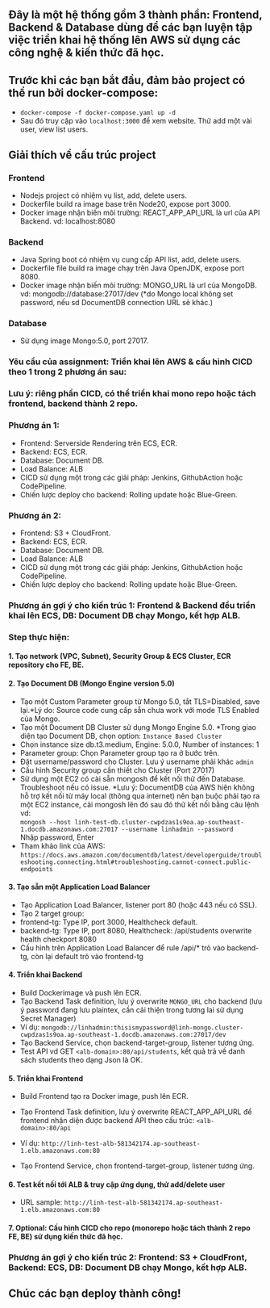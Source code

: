 ## Đây là một hệ thống gồm 3 thành phần: Frontend, Backend & Database dùng để các bạn luyện tập việc triển khai hệ thống lên AWS sử dụng các công nghệ & kiến thức đã học.
## Trước khi các bạn bắt đầu, đảm bảo project có thể run bởi docker-compose:
- `docker-compose -f docker-compose.yaml up -d`
- Sau đó truy cập vào `localhost:3000` để xem website. Thử add một vài user, view list users.

## Giải thích về cấu trúc project
### Frontend
- Nodejs project có nhiệm vụ list, add, delete users.
- Dockerfile build ra image base trên Node20, expose port 3000.
- Docker image nhận biến môi trường: REACT_APP_API_URL là url của API Backend. vd: localhost:8080
### Backend
- Java Spring boot có nhiệm vụ cung cấp API list, add, delete users.
- Dockerfile file build ra image chạy trên Java OpenJDK, expose port 8080.
- Docker image nhận biến môi trường: MONGO_URL là url của MongoDB. vd: mongodb://database:27017/dev (*do Mongo local không set password, nếu sd DocumentDB connection URL sẽ khác.)
### Database
- Sử dụng image Mongo:5.0, port 27017.

### Yêu cầu của assignment: Triển khai lên AWS & cấu hình CICD theo 1 trong 2 phương án sau:
### Lưu ý: riêng phần CICD, có thể triển khai mono repo hoặc tách frontend, backend thành 2 repo.

### Phương án 1:
- Frontend: Serverside Rendering trên ECS, ECR.
- Backend: ECS, ECR.
- Database: Document DB.
- Load Balance: ALB
- CICD sử dụng một trong các giải pháp: Jenkins, GithubAction hoặc CodePipeline.
- Chiến lược deploy cho backend: Rolling update hoặc Blue-Green.
### Phương án 2:
- Frontend: S3 + CloudFront.
- Backend: ECS, ECR.
- Database: Document DB.
- Load Balance: ALB
- CICD sử dụng một trong các giải pháp: Jenkins, GithubAction hoặc CodePipeline.
- Chiến lược deploy cho backend: Rolling update hoặc Blue-Green.



### Phương án gợi ý cho kiến trúc 1: Frontend & Backend đều triển khai lên ECS, DB: Document DB chạy Mongo, kết hợp ALB.

### Step thực hiện:
#### 1. Tạo network (VPC, Subnet), Security Group & ECS Cluster, ECR repository cho FE, BE.
#### 2. Tạo Document DB (Mongo Engine version 5.0)
* Tạo một Custom Parameter group từ Mongo 5.0, tắt TLS=Disabled, save lại.*Lý do: Source code cung cấp sẵn chưa work với mode TLS Enabled của Mongo.
* Tạo một Document DB Cluster sử dụng Mongo Engine 5.0. *Trong giao diện tạo Document DB, chọn option: ```Instance Based Cluster```
* Chọn instance size db.t3.medium, Engine: 5.0.0, Number of instances: 1
* Parameter group: Chọn Parameter group tạo ra ở bước trên.
* Đặt username/password cho Cluster. Lưu ý username phải khác ```admin```
* Cấu hình Security group cần thiết cho Cluster (Port 27017)
* Sử dụng một EC2 có cài sẵn mongosh để kết nối thử đến Database. Troubleshoot nếu có issue.
*Lưu ý: DocumentDB của AWS hiện không hỗ trợ kết nối từ máy local (thông qua internet) nên bạn buộc phải tạo ra một EC2 instance, cài mongosh lên đó sau đó thử kết nối bằng câu lệnh vd:  
`mongosh --host linh-test-db.cluster-cwpdzas1s9oa.ap-southeast-1.docdb.amazonaws.com:27017 --username linhadmin --password`  
Nhập password, Enter
* Tham khảo link của AWS: `https://docs.aws.amazon.com/documentdb/latest/developerguide/troubleshooting.connecting.html#troubleshooting.cannot-connect.public-endpoints`


#### 3. Tạo sẵn một Application Load Balancer
- Tạo Application Load Balancer, listener port 80 (hoặc 443 nếu có SSL).
- Tạo 2 target group: 
- frontend-tg: Type IP, port 3000, Healthcheck default. 
- backend-tg: Type IP, port 8080, Healthcheck: /api/students overwrite health checkport 8080
- Cấu hình trên Application Load Balancer để rule /api/* trỏ vào backend-tg, còn lại default trỏ vào frontend-tg

#### 4. ⁠Triển khai Backend
- Build Dockerimage và push lên ECR. 
- Tạo Backend Task definition, lưu ý overwrite `MONGO_URL` cho backend (lưu ý password đang lưu plaintex, cần cải thiện trong tương lai sử dụng Secret Manager)
- Ví dụ: ```mongodb://linhadmin:thisismypassword@linh-mongo.cluster-cwpdzas1s9oa.ap-southeast-1.docdb.amazonaws.com:27017/dev```
- Tạo Backend Service, chọn backend-target-group, listener tương ứng.
- Test API vd GET ```<alb-domain>:80/api/students```, kết quả trả về danh sách students theo dạng Json là OK.

#### 5. Triển khai Frontend
- Build Frontend tạo ra Docker image, push lên ECR.

- Tạo Frontend Task definition, lưu ý overwrite REACT_APP_API_URL để frontend nhận diện được backend API theo cấu trúc: ```<alb-domain>:80/api```
- Ví dụ: ```http://linh-test-alb-581342174.ap-southeast-1.elb.amazonaws.com:80```

- Tạo Frontend Service, chọn frontend-target-group, listener tương ứng.

#### 6. Test kết nối tới ALB & truy cập ứng dụng, thử add/delete user
- URL sample: ```http://linh-test-alb-581342174.ap-southeast-1.elb.amazonaws.com:80```
#### 7. Optional: Cấu hình CICD cho repo (monorepo hoặc tách thành 2 repo FE, BE) sử dụng kiến thức đã học.


### Phương án gợi ý cho kiến trúc 2: Frontend: S3 + CloudFront, Backend: ECS, DB: Document DB chạy Mongo, kết hợp ALB.
<Creating>

## Chúc các bạn deploy thành công!

